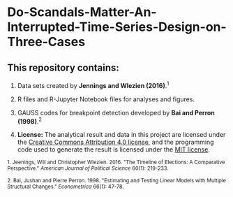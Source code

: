 # Do-Scandals-Matter-An-Interrupted-Time-Series-Design-on-Three-Cases

## This repository contains:

1. Data sets created by **Jennings and Wlezien (2016)**.<sup>1</sup>

2. R files and R-Jupyter Notebook files for analyses and figures.

3. GAUSS codes for breakpoint detection developed by **Bai and Perron (1998)**.<sup>2</sup>

4. **License:** The analytical result and data in this project are licensed under the [Creative Commons Attribution 4.0 license](https://choosealicense.com/licenses/cc-by-4.0/), and the programming code used to generate the result is licensed under the [MIT license](https://choosealicense.com/licenses/mit/).

<sup>1. Jeenings, Will and Christopher Wlezien. 2016. "The Timeline of Elections: A Comparative Perspective." *American Journal of Political Science* 60(1): 219-233.

<sup>2. Bai, Jushan and Pierre Perron. 1998. "Estimating and Testing Linear Models with Multiple Structural Changes." *Econometrica* 66(1): 47-78.

